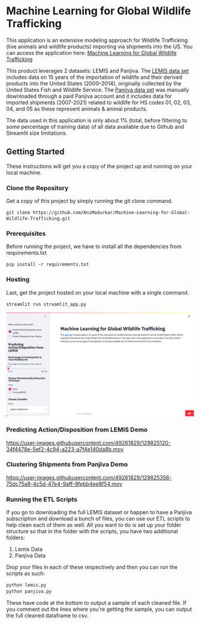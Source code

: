 # Machine Learning for Global Wildlife Trafficking

This application is an extensive modeling approach for Wildlife Trafficking (live animals and wildlife products) importing via shipments into the US. You can access the application here: 
[Machine Learning for Global Wildlife Trafficking](https://share.streamlit.io/AniMadurkar/Machine-Learning-for-Global-Wildlife-Trafficking/main/streamlit_app.py)

This product leverages 2 datasets: LEMIS and Panjiva. The [LEMIS data set](https://data.nal.usda.gov/dataset/data-united-states-wildlife-and-wildlife-product-imports-2000%E2%80%932014) includes data on 15 years of the importation of wildlife and their derived products into the United States (2000–2014), originally collected by the United States Fish and Wildlife Service. The [Panjiva data set](https://panjiva.com/) was manually downloaded through a paid Panjiva account and it includes data for imported shipments (2007-2021) related to wildlife for HS codes 01, 02, 03, 04, and 05 as these represent animals & animal products.

The data used in this application is only about 1% (total, before filtering to some percentage of training data) of all data available due to Github and Streamlit size limitations.

## Getting Started

These instructions will get you a copy of the project up and running on your local machine.

### Clone the Repository

Get a copy of this project by simply running the git clone command.

``` git
git clone https://github.com/AniMadurkar/Machine-Learning-for-Global-Wildlife-Trafficking.git
```

### Prerequisites

Before running the project, we have to install all the dependencies from requirements.txt

``` pip
pip install -r requirements.txt
```

### Hosting

Last, get the project hosted on your local machine with a single command.

``` cmd
streamlit run streamlit_app.py
```

<p align=center>
    <img src="./img/mainpage.png" width="551.1" height="278.7">
</p>


### Predicting Action/Disposition from LEMIS Demo

https://user-images.githubusercontent.com/49261829/129825120-34f4478e-5ef2-4c94-a223-a7f4e140da8b.mov


### Clustering Shipments from Panjiva Demo

https://user-images.githubusercontent.com/49261829/129825356-75dc75a8-4c5d-47e4-9aff-9febb4ee8f54.mov


### Running the ETL Scripts

If you go to downloading the full LEMIS dataset or happen to have a Panjiva subscription and download a bunch of files, you can use our ETL scripts to help clean each of them as well. All you want to do is set up your folder structure so that in the folder with the scripts, you have two additional folders:
1. Lemis Data
2. Panjiva Data

Drop your files in each of these respectively and then you can run the scripts as such:

``` python
python lemis.py
python panjiva.py
```

These have code at the bottom to output a sample of each cleaned file. If you comment out the lines where you're getting the sample, you can output the full cleaned dataframe to csv.
